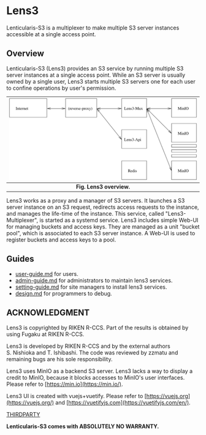 # Lens3

Lenticularis-S3 is a multiplexer to make multiple S3 server instances
accessible at a single access point.

## Overview

Lenticularis-S3 (Lens3) provides an S3 service by running multiple S3
server instances at a single access point.  While an S3 server is
usually owned by a single user, Lens3 starts multiple S3 servers one
for each user to confine operations by user's permission.

| ![lens3-overview](./doc/lens3-overview.svg) |
|:--:|
| **Fig. Lens3 overview.** |

Lens3 works as a proxy and a manager of S3 servers.  It launches a S3
server instance on an S3 request, redirects access requests to the
instance, and manages the life-time of the instance.  This service,
called "Lens3-Multiplexer", is started as a systemd service.  Lens3
includes simple Web-UI for managing buckets and access keys.  They are
managed as a unit "bucket pool", which is associated to each S3 server
instance.  A Web-UI is used to register buckets and access keys to a
pool.

## Guides

- [user-guide.md](./doc/user-guide.md) for users.
- [admin-guide.md](./doc/admin-guide.md) for administrators to
  maintain lens3 services.
- [setting-guide.md](./doc/setting-guide.md) for site managers to
  install lens3 services.
- [design.md](./doc/design.md) for programmers to debug.

## ACKNOWLEDGMENT

Lens3 is copyrighted by RIKEN R-CCS.  Part of the results is
obtained by using Fugaku at RIKEN R-CCS.

Lens3 is developed by RIKEN R-CCS and by the external authors
S. Nishioka and T. Ishibashi.  The code was reviewed by zzmatu and
remaining bugs are his sole responsibility.

Lens3 uses MinIO as a backend S3 server.  Lens3 lacks a way to display
a credit to MinIO, because it blocks accesses to MinIO's user
interfaces.  Please refer to [https://min.io](https://min.io/).

Lens3 UI is created with vuejs+vuetify.  Please refer to
[https://vuejs.org](https://vuejs.org/) and
[https://vuetifyjs.com](https://vuetifyjs.com/en/).

[THIRDPARTY](THIRDPARTY.md)

__Lenticularis-S3 comes with ABSOLUTELY NO WARRANTY.__
